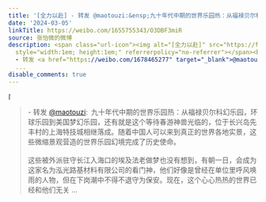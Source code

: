 ```yaml
---
title: '[全力以赴] - 转发 @maotouzi:&ensp;九十年代中期的世界乐园热：从福禄贝尔科幻乐园，环球乐园到美国梦幻乐园，还有就是这个等待春游神兽光临的，位于长兴岛先丰...'
date: '2024-03-05'
linkTitle: https://weibo.com/1655755343/O3DBF3miR
source: 张怡微的微博
description: <span class="url-icon"><img alt="[全力以赴]" src="https://face.t.sinajs.cn/t4/appstyle/expression/ext/normal/d9/2023_fighting_org.png"
  style="width:1em; height:1em;" referrerpolicy="no-referrer"></span><br><blockquote>
  - 转发 <a href="https://weibo.com/1678465277" target="_blank">@maotouzi</a>: 九十年代中期的世界乐园热：从福禄贝尔科幻乐园，环球乐园到美国梦幻乐园，还有就是这个等待春游神兽光临的，位于长兴岛先丰村的上海特技城相继落成。随着中国人可以来到真正的世界各地实景，这些微缩景观营造的世界乐园幻境完成了历史使命。<br><br>这些被外派驻守长江入海口的埃及法老做梦也没有想到，有朝一日，会成为这家名为泓光路基材料有限公司的看门神，他们好像是曾经在单位里呼风唤雨的人物，但在下岗潮中不得不退守为保安。现在，这个心心热热的世界已经和他们无关
  ...
disable_comments: true
---
```

<span class="url-icon"><img alt="[全力以赴]" src="https://face.t.sinajs.cn/t4/appstyle/expression/ext/normal/d9/2023_fighting_org.png" style="width:1em; height:1em;" referrerpolicy="no-referrer"></span><br><blockquote> - 转发 <a href="https://weibo.com/1678465277" target="_blank">@maotouzi</a>: 九十年代中期的世界乐园热：从福禄贝尔科幻乐园，环球乐园到美国梦幻乐园，还有就是这个等待春游神兽光临的，位于长兴岛先丰村的上海特技城相继落成。随着中国人可以来到真正的世界各地实景，这些微缩景观营造的世界乐园幻境完成了历史使命。<br><br>这些被外派驻守长江入海口的埃及法老做梦也没有想到，有朝一日，会成为这家名为泓光路基材料有限公司的看门神，他们好像是曾经在单位里呼风唤雨的人物，但在下岗潮中不得不退守为保安。现在，这个心心热热的世界已经和他们无关 ...